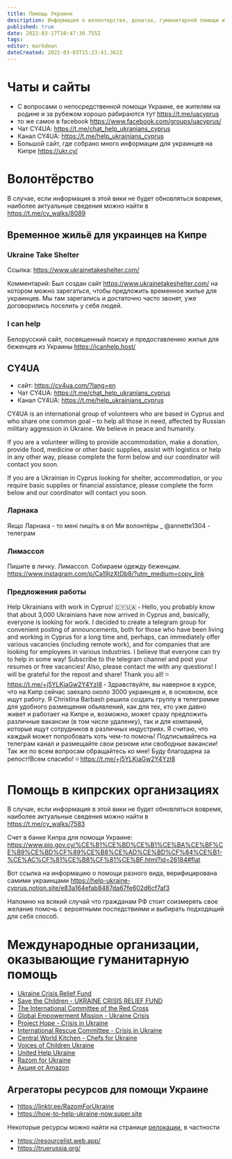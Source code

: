 ```yaml
---
title: Помощь Украине
description: Информация о волонтерстве, донатах, гуманитарной помощи и т.п.
published: true
date: 2022-03-17T10:47:30.755Z
tags: 
editor: markdown
dateCreated: 2022-03-03T15:23:41.362Z
---
```


# Чаты и сайты
* С вопросами о непосредственной помощи Украине, ее жителям на родине и за рубежом хорошо рабираются тут https://t.me/uacyprus
* то же самое в facebook https://www.facebook.com/groups/uacyprus/
* Чат CY4UA: https://t.me/chat_help_ukranians_cyprus
* Канал CY4UA: https://t.me/help_ukrainians_cyprus
* Большой сайт, где собрано много информации для украинцев на Кипре https://ukr.cy/

# Волонтёрство

В случае, если информация в этой вики не будет обновляться вовремя, наиболее актуальные сведения можно найти в https://t.me/cy_walks/8089

## Временное жильё для украинцев на Кипре

### Ukraine Take Shelter

Ссылка: https://www.ukrainetakeshelter.com/

Комментарий: Был создан сайт https://www.ukrainetakeshelter.com/ на котором можно зарегаться, чтобы предложить временное жилье для украинцев. Мы там зарегались и достаточно часто звонят, уже договорились поселить у себя людей.

### I can help
Белорусский сайт, посвященный поиску и предоставлению жилья для беженцев из Украины https://icanhelp.host/

## CY4UA
* сайт: https://cy4ua.com/?lang=en
* Чат CY4UA: https://t.me/chat_help_ukranians_cyprus
* Канал CY4UA: https://t.me/help_ukrainians_cyprus

CY4UA is an international group of volunteers who are based in Cyprus and who share one common goal – to help all those in need, affected by Russian military aggression in Ukraine. We believe in peace and humanity.

If you are a volunteer willing to provide accommodation, make a donation, provide food, medicine or other basic supplies, assist with logistics or help in any other way, please complete the form below and our coordinator will contact you soon. 

If you are a Ukrainian in Cyprus looking for shelter, accommodation, or you require basic supplies or financial assistance, please complete the form below and our coordinator will contact you soon.

### Ларнака
Якщо Ларнака - то мені пишіть в оп
Ми волонтёры  _ @annette1304 - телеграм

### Лимассол
Пишите в личку. Лимассол. Собираем одежду беженцам.
https://www.instagram.com/p/Ca19jzXtDb8/?utm_medium=copy_link

### Предложения работы

Help Ukrainians with work in Cyprus! 🇨🇾🇺🇦
▫️ Hello, you probably know that about 3,000 Ukrainians have now arrived in Cyprus and, basically, everyone is looking for work.  I decided to create a telegram group for convenient posting of announcements, both for those who have been living and working in Cyprus for a long time and, perhaps, can immediately offer various vacancies (including remote work), and for companies that are looking for employees in various industries. I believe that everyone can try to help in some way! Subscribe to the telegram channel and post your resumes or free vacancies!  Also, please contact me with any questions!  I will be grateful for the repost and share! Thank you all! 
◽️ https://t.me/+j5YLKjaGw2Y4YzI8
▫️ Здравствуйте, вы наверное в курсе, что на Кипр сейчас заехало около 3000 украинцев и, в основном, все ищут работу. Я Christina Barbash решила создать группу в телеграмме для удобного размещения обьявлений, как для тех, кто уже давно живет и работает на Кипре и, возможно, может сразу предложить различные вакансии (в том числе удаленку), так и для компаний, которые ищут сотрудников в различных индустриях. Я считаю, что каждый может попробовать хоть чем-то помочь! Подписывайтесь на телеграм канал и размещайте свои резюме или свободные вакансии! Так же по всем вопросам обращайтесь ко мне! Буду благодарна за репост!Всем спасибо! 
◽️ https://t.me/+j5YLKjaGw2Y4YzI8

# Помощь в кипрских организациях

В случае, если информация в этой вики не будет обновляться вовремя, наиболее актуальные сведения можно найти в https://t.me/cy_walks/7583

Счет в банке Кипра для помощи Украине:
https://www.pio.gov.cy/%CE%B1%CE%BD%CE%B1%CE%BA%CE%BF%CE%B9%CE%BD%CF%89%CE%B8%CE%AD%CE%BD%CF%84%CE%B1-%CE%AC%CF%81%CE%B8%CF%81%CE%BF.html?id=26184#flat

Вот ссылка на информацию о помощи разного вида, верифицирована самими украинцами
https://help-ukraine-cyprus.notion.site/e83a164efab8487da67fe602d6cf7af3

Напомню на всякий случай что гражданам РФ стоит соизмерять свое желание помочь с вероятными последствиями и выбирать подходящий для себя способ.

# Международные организации, оказывающие гуманитарную помощь

* [Ukraine Crisis Relief Fund](https://www.globalgiving.org/projects/ukraine-crisis-relief-fund/)
* [Save the Children - UKRAINE CRISIS RELIEF FUND](https://support.savethechildren.org/site/Donation2)
* [The International Committee of the Red Cross](https://www.icrc.org/en/donate/ukraine)
* [Global Empowerment Mission - Ukraine Crisis](https://www.globalempowermentmission.org/mission/ukraine-crisis/)
* [Project Hope - Crisis in Ukraine](https://secure.projecthope.org/)
* [International Rescue Committee - Crisis in Ukraine](https://help.rescue.org/donate/ukraine-acq)
* [Central World Kitchen - Chefs for Ukraine](https://wck.org/relief/activation-chefs-for-ukraine)
* [Voices of Children Ukraine](https://voices.org.ua/en/)
* [United Help Ukraine](https://unitedhelpukraine.org)
* [Razom for Ukraine](https://razomforukraine.org)
* [Акция от Amazon](https://www.amazon.com/hz/wishlist/ls/2CO6LORBAFG3Q?ref_=wl_share)

## Агрегаторы ресурсов для помощи Украине

* https://linktr.ee/RazomForUkraine
* https://how-to-help-ukraine-now.super.site

Некоторые ресурсы можно найти на странице [релокации](help_russia/relocation), в частности 
* https://resourcelist.web.app/
* https://truerussia.org/